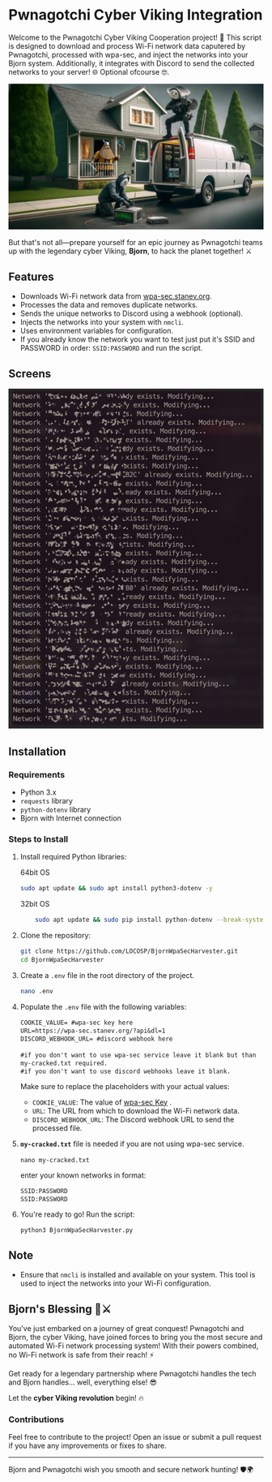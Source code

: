 # Pwnagotchi Cyber Viking Integration

Welcome to the Pwnagotchi Cyber Viking Cooperation project! 🚀 This script is designed to download and process Wi-Fi network data caputered by Pwnagotchi, processed with wpa-sec, and inject the networks into your Bjorn system. Additionally, it integrates with Discord to send the collected networks to your server! 🌐
Optional ofcourse 🤓.

![Pwnagotch&BjornCoop](/assets/pwnBjornCoop.png)

But that's not all—prepare yourself for an epic journey as Pwnagotchi teams up with the legendary cyber Viking, **Bjorn**, to hack the planet together! ⚔️

## Features
- Downloads Wi-Fi network data from [wpa-sec.stanev.org](https://wpa-sec.stanev.org/).
- Processes the data and removes duplicate networks.
- Sends the unique networks to Discord using a webhook (optional).
- Injects the networks into your system with `nmcli`.
- Uses environment variables for configuration.
- If you already know the network you want to test just put it's SSID and PASSWORD in order: `SSID:PASSWORD`
and run the script.

## Screens

![processing](/assets/injecting.png)


## Installation

### Requirements
- Python 3.x
- `requests` library
- `python-dotenv` library
- Bjorn with Internet connection

### Steps to Install

1. Install required Python libraries:

    64bit OS

    ```bash
    sudo apt update && sudo apt install python3-dotenv -y
    ```

    32bit OS

    ```bash
        sudo apt update && sudo pip install python-dotenv --break-system-packages
    ```

2. Clone the repository:
    ```bash
    git clone https://github.com/LOCOSP/BjornWpaSecHarvester.git
    cd BjornWpaSecHarvester
    ```


3. Create a `.env` file in the root directory of the project.

    ```bash
    nano .env
    ```

4. Populate the `.env` file with the following variables:

    ```env
    COOKIE_VALUE= #wpa-sec key here 
    URL=https://wpa-sec.stanev.org/?api&dl=1
    DISCORD_WEBHOOK_URL= #discord webhook here

    #if you don't want to use wpa-sec service leave it blank but than my-cracked.txt required.
    #if you don't want to use discord webhooks leave it blank.
    ```

    Make sure to replace the placeholders with your actual values:
    - `COOKIE_VALUE`: The value of [wpa-sec Key](https://wpa-sec.stanev.org/?get_key) .
    - `URL`: The URL from which to download the Wi-Fi network data.
    - `DISCORD_WEBHOOK_URL`: The Discord webhook URL to send the processed file.


5. **`my-cracked.txt`** file is needed if you are not using wpa-sec service. 

    `nano my-cracked.txt`

    enter your known networks in format:
    ```
    SSID:PASSWORD
    SSID:PASSWORD

    ```

6. You're ready to go! Run the script:

    ```bash
    python3 BjornWpaSecHarvester.py
    ```

## Note

- Ensure that `nmcli` is installed and available on your system. This tool is used to inject the networks into your Wi-Fi configuration.

## Bjorn's Blessing 🏰⚔️

You've just embarked on a journey of great conquest! Pwnagotchi and Bjorn, the cyber Viking, have joined forces to bring you the most secure and automated Wi-Fi network processing system! With their powers combined, no Wi-Fi network is safe from their reach! ⚡

Get ready for a legendary partnership where Pwnagotchi handles the tech and Bjorn handles... well, everything else! 😎

Let the **cyber Viking revolution** begin! 🔥

### Contributions

Feel free to contribute to the project! Open an issue or submit a pull request if you have any improvements or fixes to share.

---

Bjorn and Pwnagotchi wish you smooth and secure network hunting! 🛡️🌍
